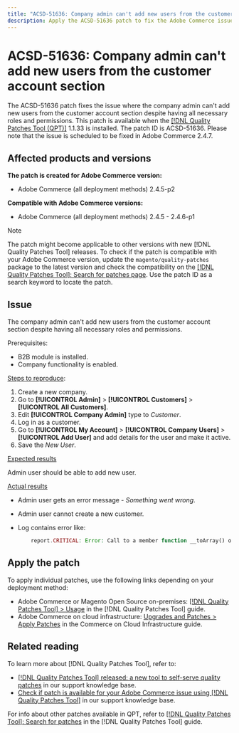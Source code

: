 ```yaml
---
title: "ACSD-51636: Company admin can't add new users from the customer account section"
description: Apply the ACSD-51636 patch to fix the Adobe Commerce issue where the company admin can't add new users from the customer account section despite having all necessary roles and permissions.
---
```

# ACSD-51636: Company admin can't add new users from the customer account section

The ACSD-51636 patch fixes the issue where the company admin can't add new users from the customer account section despite having all necessary roles and permissions. This patch is available when the [[!DNL Quality Patches Tool (QPT)]](/help/announcements/adobe-commerce-announcements/magento-quality-patches-released-new-tool-to-self-serve-quality-patches.md) 1.1.33 is installed. The patch ID is ACSD-51636. Please note that the issue is scheduled to be fixed in Adobe Commerce 2.4.7.

## Affected products and versions

**The patch is created for Adobe Commerce version:**

* Adobe Commerce (all deployment methods) 2.4.5-p2

**Compatible with Adobe Commerce versions:**

* Adobe Commerce (all deployment methods) 2.4.5 - 2.4.6-p1

>[!NOTE]
>
>The patch might become applicable to other versions with new [!DNL Quality Patches Tool] releases. To check if the patch is compatible with your Adobe Commerce version, update the `magento/quality-patches` package to the latest version and check the compatibility on the [[!DNL Quality Patches Tool]: Search for patches page](https://experienceleague.adobe.com/tools/commerce-quality-patches/index.html). Use the patch ID as a search keyword to locate the patch.

## Issue

The company admin can't add new users from the customer account section despite having all necessary roles and permissions.

Prerequisites:

* B2B module is installed.
* Company functionality is enabled.

<u>Steps to reproduce</u>:

1. Create a new company.
1. Go to **[!UICONTROL Admin]** > **[!UICONTROL Customers]** > **[!UICONTROL All Customers]**.
1. Edit **[!UICONTROL Company Admin]** type to *Customer*.
1. Log in as a customer.
1. Go to **[!UICONTROL My Account]** > **[!UICONTROL Company Users]** > **[!UICONTROL Add User]** and add details for the user and make it active. 
1. Save the *New User*.

<u>Expected results</u>

Admin user should be able to add new user.

<u>Actual results</u>

* Admin user gets an error message - *Something went wrong*.
* Admin user cannot create a new customer.
* Log contains error like:

    ```PHP
        report.CRITICAL: Error: Call to a member function __toArray() on null in app/code/Magento/LoginAsCustomerLogging/Observer/LogSaveCustomerObserver.php:123
    ```

## Apply the patch

To apply individual patches, use the following links depending on your deployment method:

* Adobe Commerce or Magento Open Source on-premises: [[!DNL Quality Patches Tool] > Usage](<https://experienceleague.adobe.com/docs/commerce-operations/tools/quality-patches-tool/usage.html>) in the [!DNL Quality Patches Tool] guide.
* Adobe Commerce on cloud infrastructure: [Upgrades and Patches > Apply Patches](https://experienceleague.adobe.com/docs/commerce-cloud-service/user-guide/develop/upgrade/apply-patches.html) in the Commerce on Cloud Infrastructure guide.

## Related reading

To learn more about [!DNL Quality Patches Tool], refer to:

* [[!DNL Quality Patches Tool] released: a new tool to self-serve quality patches](/help/announcements/adobe-commerce-announcements/magento-quality-patches-released-new-tool-to-self-serve-quality-patches.md) in our support knowledge base.
* [Check if patch is available for your Adobe Commerce issue using [!DNL Quality Patches Tool]](/help/support-tools/patches-available-in-qpt-tool/check-patch-for-magento-issue-with-magento-quality-patches.md) in our support knowledge base.

For info about other patches available in QPT, refer to [[!DNL Quality Patches Tool]: Search for patches](<https://experienceleague.adobe.com/tools/commerce-quality-patches/index.html>) in the [!DNL Quality Patches Tool] guide.